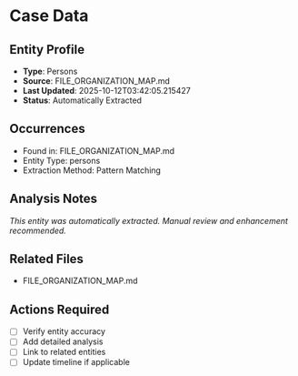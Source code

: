 # Case Data

## Entity Profile
- **Type**: Persons
- **Source**: FILE_ORGANIZATION_MAP.md
- **Last Updated**: 2025-10-12T03:42:05.215427
- **Status**: Automatically Extracted

## Occurrences
- Found in: FILE_ORGANIZATION_MAP.md
- Entity Type: persons
- Extraction Method: Pattern Matching

## Analysis Notes
*This entity was automatically extracted. Manual review and enhancement recommended.*

## Related Files
- FILE_ORGANIZATION_MAP.md

## Actions Required
- [ ] Verify entity accuracy
- [ ] Add detailed analysis
- [ ] Link to related entities
- [ ] Update timeline if applicable
